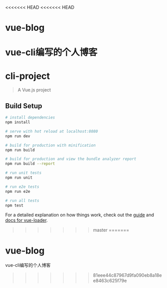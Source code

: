 <<<<<<< HEAD
<<<<<<< HEAD
# vue-blog
vue-cli编写的个人博客
=======
# cli-project

> A Vue.js project

## Build Setup

``` bash
# install dependencies
npm install

# serve with hot reload at localhost:8080
npm run dev

# build for production with minification
npm run build

# build for production and view the bundle analyzer report
npm run build --report

# run unit tests
npm run unit

# run e2e tests
npm run e2e

# run all tests
npm test
```

For a detailed explanation on how things work, check out the [guide](http://vuejs-templates.github.io/webpack/) and [docs for vue-loader](http://vuejs.github.io/vue-loader).
>>>>>>> master
=======
# vue-blog
vue-cli编写的个人博客
>>>>>>> 81eee44c87967d9fa090eb8a18ee8463c625f79e

